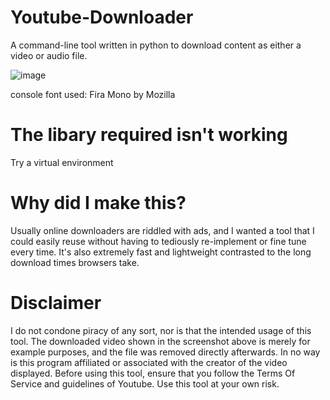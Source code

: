 # Youtube-Downloader
A command-line tool written in python to download content as either a video or audio file.


![image](https://user-images.githubusercontent.com/64972947/135661651-7f823b8d-8d12-4042-b7f5-05066e886c1b.png)

<p>console font used: Fira Mono by Mozilla</p>

# The libary required isn't working
Try a virtual environment

# Why did I make this?
Usually online downloaders are riddled with ads, and I wanted a tool that I could easily reuse without having to tediously re-implement or fine tune every time. It's also extremely fast and lightweight contrasted to the long download times browsers take.

# Disclaimer
I do not condone piracy of any sort, nor is that the intended usage of this tool.
The downloaded video shown in the screenshot above is merely for example purposes, and the file was removed directly afterwards. In no way is this program affiliated or associated with the creator of the video displayed. Before using this tool, ensure that you follow the Terms Of Service and guidelines of Youtube. Use this tool at your own risk. 
